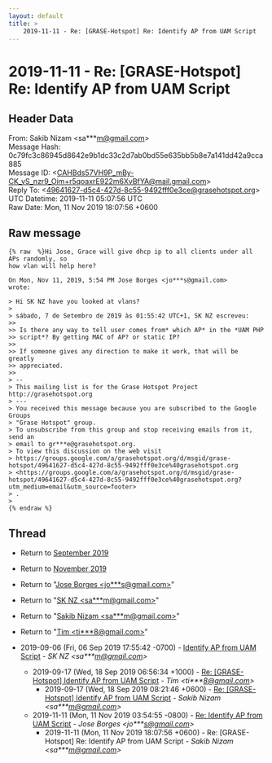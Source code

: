 ```yaml
---
layout: default
title: >
    2019-11-11 - Re: [GRASE-Hotspot] Re: Identify AP from UAM Script
---
```


# 2019-11-11 - Re: [GRASE-Hotspot] Re: Identify AP from UAM Script

## Header Data

From: Sakib Nizam \<sa***m@gmail.com\><br>
Message Hash: 0c79fc3c86945d8642e9b1dc33c2d7ab0bd55e635bb5b8e7a141dd42a9cca885<br>
Message ID: \<CAHBds57VH9P_mBy-CK_vS_nzr9_Oim+r5qoaxrE922m6XvBfYA@mail.gmail.com\><br>
Reply To: \<49641627-d5c4-427d-8c55-9492fff0e3ce@grasehotspot.org\><br>
UTC Datetime: 2019-11-11 05:07:56 UTC<br>
Raw Date: Mon, 11 Nov 2019 18:07:56 +0600<br>

## Raw message

```
{% raw  %}Hi Jose, Grace will give dhcp ip to all clients under all APs randomly, so
how vlan will help here?

On Mon, Nov 11, 2019, 5:54 PM Jose Borges <jo***s@gmail.com>
wrote:

> Hi SK NZ have you looked at vlans?
>
> sábado, 7 de Setembro de 2019 às 01:55:42 UTC+1, SK NZ escreveu:
>>
>> Is there any way to tell user comes from* which AP* in the *UAM PHP
>> script*? By getting MAC of AP? or static IP?
>>
>> If someone gives any direction to make it work, that will be greatly
>> appreciated.
>>
> --
> This mailing list is for the Grase Hotspot Project http://grasehotspot.org
> ---
> You received this message because you are subscribed to the Google Groups
> "Grase Hotspot" group.
> To unsubscribe from this group and stop receiving emails from it, send an
> email to gr***e@grasehotspot.org.
> To view this discussion on the web visit
> https://groups.google.com/a/grasehotspot.org/d/msgid/grase-hotspot/49641627-d5c4-427d-8c55-9492fff0e3ce%40grasehotspot.org
> <https://groups.google.com/a/grasehotspot.org/d/msgid/grase-hotspot/49641627-d5c4-427d-8c55-9492fff0e3ce%40grasehotspot.org?utm_medium=email&utm_source=footer>
> .
>
{% endraw %}
```

## Thread

+ Return to [September 2019](/archive/2019/09)
+ Return to [November 2019](/archive/2019/11)

+ Return to "[Jose Borges <jo***s<span>@</span>gmail.com>](/authors/jo___s_at_gmail_com)"
+ Return to "[SK NZ <sa***m<span>@</span>gmail.com>](/authors/sa___m_at_gmail_com)"
+ Return to "[Sakib Nizam <sa***m<span>@</span>gmail.com>](/authors/sa___m_at_gmail_com)"
+ Return to "[Tim <ti***8<span>@</span>gmail.com>](/authors/ti___8_at_gmail_com)"

+ 2019-09-06 (Fri, 06 Sep 2019 17:55:42 -0700) - [Identify AP from UAM Script](/archive/2019/09/6099c8451a72297f8fb56e5a71d853ff6d03da1ae3b66e83ecfbe7e791f56435) - _SK NZ \<sa***m@gmail.com\>_
  + 2019-09-17 (Wed, 18 Sep 2019 06:56:34 +1000) - [Re: [GRASE-Hotspot] Identify AP from UAM Script](/archive/2019/09/176c35783883e7350cbce4d3958013781b9143a84e8c0ddc645e4d6f6985bda0) - _Tim \<ti***8@gmail.com\>_
    + 2019-09-17 (Wed, 18 Sep 2019 08:21:46 +0600) - [Re: [GRASE-Hotspot] Identify AP from UAM Script](/archive/2019/09/0ecd379eda61c5a35a551cfde0853fd0980aa3fd909f15e2004a71afae771b94) - _Sakib Nizam \<sa***m@gmail.com\>_
  + 2019-11-11 (Mon, 11 Nov 2019 03:54:55 -0800) - [Re: Identify AP from UAM Script](/archive/2019/11/591d76b6d45b8f16e0b144e625f8e3557a85dc5f5426bac3617dfdc1b0f39e1a) - _Jose Borges \<jo***s@gmail.com\>_
    + 2019-11-11 (Mon, 11 Nov 2019 18:07:56 +0600) - Re: [GRASE-Hotspot] Re: Identify AP from UAM Script - _Sakib Nizam \<sa***m@gmail.com\>_

